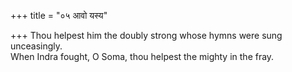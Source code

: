 +++
title = "०५ आवो यस्य"

+++
Thou helpest him the doubly strong whose hymns were sung unceasingly.  
     When Indra fought, O Soma, thou helpest the mighty in the fray.